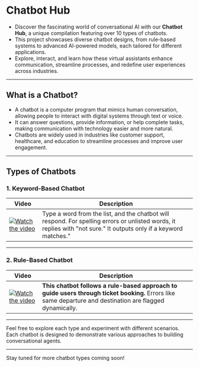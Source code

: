 # Chatbot Hub

- Discover the fascinating world of conversational AI with our **Chatbot Hub**, a unique compilation featuring over 10 types of chatbots.  
- This project showcases diverse chatbot designs, from rule-based systems to advanced AI-powered models, each tailored for different applications.  
- Explore, interact, and learn how these virtual assistants enhance communication, streamline processes, and redefine user experiences across industries.

---

## What is a Chatbot?

- A chatbot is a computer program that mimics human conversation, allowing people to interact with digital systems through text or voice.
- It can answer questions, provide information, or help complete tasks, making communication with technology easier and more natural.
- Chatbots are widely used in industries like customer support, healthcare, and education to streamline processes and improve user engagement.

---

## Types of Chatbots

### 1. Keyword-Based Chatbot

| **Video**                                                                                                                     | **Description**                                                                                                                                               |
|-------------------------------------------------------------------------------------------------------------------------------|---------------------------------------------------------------------------------------------------------------------------------------------------------------|
| [![Watch the video](https://img.youtube.com/vi/h28qpCRqQLE/maxresdefault.jpg)](https://www.youtube.com/watch?v=h28qpCRqQLE)     | Type a word from the list, and the chatbot will respond. For spelling errors or unlisted words, it replies with "not sure." It outputs only if a keyword matches."  |

---

### 2. Rule-Based Chatbot

| **Video**                                                                                                                     | **Description**                                                                                                                                               |
|-------------------------------------------------------------------------------------------------------------------------------|---------------------------------------------------------------------------------------------------------------------------------------------------------------|
| [![Watch the video](https://img.youtube.com/vi/h28qpCRqQLE/maxresdefault.jpg)](https://www.youtube.com/watch?v=h28qpCRqQLE)     | **This chatbot follows a rule-based approach to guide users through ticket booking.** Errors like same departure and destination are flagged dynamically.       |

---

Feel free to explore each type and experiment with different scenarios. Each chatbot is designed to demonstrate various approaches to building conversational agents.

---

Stay tuned for more chatbot types coming soon!
